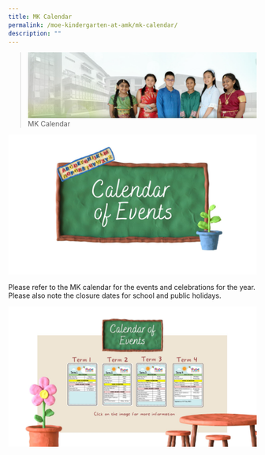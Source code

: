 ```yaml
---
title: MK Calendar
permalink: /moe-kindergarten-at-amk/mk-calendar/
description: ""
---
```

>![](/images/About%20Us/banner2-with%20bg.jpg)
>MK Calendar

![](/images/MOE%20Kindergarten/Calendar%20of%20Event%201.jpg)

Please refer to the MK calendar for the events and celebrations for the year. Please also note the closure dates for school and public holidays.



<p><a href="https://docs.google.com/presentation/d/e/2PACX-1vTgeIXORZjpCEcC0wnPt-QNomysWnvm1kUZdnQnodh6Z95ksn5JcU6sdtP078np7C1cLf8qJwu8k_oi/pub?start=true&loop=true&delayms=5000&slide=id.p1">
<img src="/images/MOE%20Kindergarten/Calendar%20of%20event%202.jpg">
</a></p>